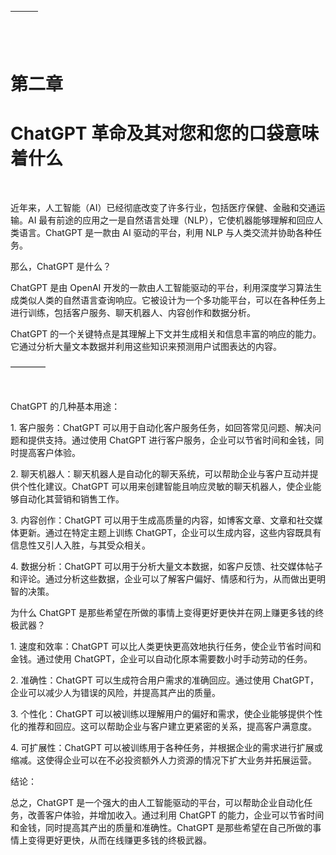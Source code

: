 | ![图片](img/chapter_title_corner_decoration_left.png) |  | ![图片](img/chapter_title_corner_decoration_right.png) |
| --- | --- | --- |

![图片](img/chapter_title_above.png)

# 第二章

# ChatGPT 革命及其对您和您的口袋意味着什么

![图片](img/chapter_title_below.png)

近年来，人工智能（AI）已经彻底改变了许多行业，包括医疗保健、金融和交通运输。AI 最有前途的应用之一是自然语言处理（NLP），它使机器能够理解和回应人类语言。ChatGPT 是一款由 AI 驱动的平台，利用 NLP 与人类交流并协助各种任务。

那么，ChatGPT 是什么？

ChatGPT 是由 OpenAI 开发的一款由人工智能驱动的平台，利用深度学习算法生成类似人类的自然语言查询响应。它被设计为一个多功能平台，可以在各种任务上进行训练，包括客户服务、聊天机器人、内容创作和数据分析。

ChatGPT 的一个关键特点是其理解上下文并生成相关和信息丰富的响应的能力。它通过分析大量文本数据并利用这些知识来预测用户试图表达的内容。

––––––––

![图片](img/scene_break.png)

ChatGPT 的几种基本用途：

1\. 客户服务：ChatGPT 可以用于自动化客户服务任务，如回答常见问题、解决问题和提供支持。通过使用 ChatGPT 进行客户服务，企业可以节省时间和金钱，同时提高客户体验。

2\. 聊天机器人：聊天机器人是自动化的聊天系统，可以帮助企业与客户互动并提供个性化建议。ChatGPT 可以用来创建智能且响应灵敏的聊天机器人，使企业能够自动化其营销和销售工作。

3\. 内容创作：ChatGPT 可以用于生成高质量的内容，如博客文章、文章和社交媒体更新。通过在特定主题上训练 ChatGPT，企业可以生成内容，这些内容既具有信息性又引人入胜，与其受众相关。

4\. 数据分析：ChatGPT 可以用于分析大量文本数据，如客户反馈、社交媒体帖子和评论。通过分析这些数据，企业可以了解客户偏好、情感和行为，从而做出更明智的决策。

为什么 ChatGPT 是那些希望在所做的事情上变得更好更快并在网上赚更多钱的终极武器？

1\. 速度和效率：ChatGPT 可以比人类更快更高效地执行任务，使企业节省时间和金钱。通过使用 ChatGPT，企业可以自动化原本需要数小时手动劳动的任务。

2\. 准确性：ChatGPT 可以生成符合用户需求的准确回应。通过使用 ChatGPT，企业可以减少人为错误的风险，并提高其产出的质量。

3\. 个性化：ChatGPT 可以被训练以理解用户的偏好和需求，使企业能够提供个性化的推荐和回应。这可以帮助企业与客户建立更紧密的关系，提高客户满意度。

4\. 可扩展性：ChatGPT 可以被训练用于各种任务，并根据企业的需求进行扩展或缩减。这使得企业可以在不必投资额外人力资源的情况下扩大业务并拓展运营。

结论：

总之，ChatGPT 是一个强大的由人工智能驱动的平台，可以帮助企业自动化任务，改善客户体验，并增加收入。通过利用 ChatGPT 的能力，企业可以节省时间和金钱，同时提高其产出的质量和准确性。ChatGPT 是那些希望在自己所做的事情上变得更好更快，从而在线赚更多钱的终极武器。
